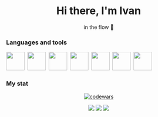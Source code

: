 <div id="header" align="center">
  <h1>Hi there, I'm Ivan</h1>
  <p>in the flow 🌊</p>
</div>

<h3>Languages and tools</h3>
<img height="50" width="50" src="https://cdn.simpleicons.org/python/1d3cf0" />&nbsp;
<img height="50" width="50" src="https://cdn.simpleicons.org/django/1d3cf0" />&nbsp;
<img height="50" width="50" src="https://cdn.simpleicons.org/fastapi/1d3cf0" />&nbsp;
<img height="50" width="50" src="https://cdn.simpleicons.org/postgresql/1d3cf0" />&nbsp;
<img height="50" width="50" src="https://cdn.simpleicons.org/nginx/1d3cf0" />&nbsp;
<img height="50" width="50" src="https://cdn.simpleicons.org/git/1d3cf0" />&nbsp;
<img height="50" width="50" src="https://cdn.simpleicons.org/docker/1d3cf0" />&nbsp;

<h3>My stat</h3>
<div id="stat" align="center">

  [![codewars](https://www.codewars.com/users/clownvkkaschenko/badges/large)](https://www.codewars.com/users/clownvkkaschenko)

  <img src="http://github-profile-summary-cards.vercel.app/api/cards/profile-details?username=clownvkkaschenko&theme=github_dark"/>
  <img src="http://github-profile-summary-cards.vercel.app/api/cards/productive-time?username=clownvkkaschenko&theme=github_dark&utcOffset=5"/>
  <img src="http://github-profile-summary-cards.vercel.app/api/cards/stats?username=clownvkkaschenko&theme=github_dark"/>

</div>

